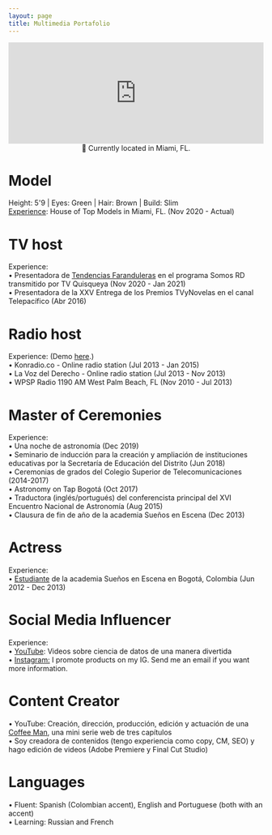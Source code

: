```yaml
---
layout: page
title: Multimedia Portafolio
---
```


<meta name="description" content="Viviana Márquez | Media and Modeling Portafolio">
<meta name="keywords" content="Viviana Márquez | Model, actress, TV host, Radio host, multimedia talent">
  <div class="video-container">
<iframe src="http://lexoyo.me/jekyll-slideshow/slides/my-pics1.html" width="100%" height="200px" style="border: none;"></iframe>
</div>
<center>📍 Currently located in Miami, FL. </center>

# Model
Height: 5'9 | Eyes: Green | Hair: Brown | Build: Slim <br>
<a href='https://www.instagram.com/p/CIgHlJFgge-/' target="_blank">Experience</a>: House of Top Models in Miami, FL. (Nov 2020 - Actual)

# TV host
Experience: <br>
• Presentadora de <a href='https://youtu.be/RR9QaBRAHvM?t=195' target='_blank'>Tendencias Faranduleras</a> en el programa Somos RD transmitido por TV Quisqueya (Nov 2020 - Jan 2021)<br>
• Presentadora de la XXV Entrega de los Premios TVyNovelas en el canal Telepacífico (Abr 2016)

# Radio host
Experience: (Demo <a href='https://www.youtube.com/watch?v=VpZX2sHz5oY' target="_blank">here</a>.)<br>
• Konradio.co - Online radio station (Jul 2013 - Jan 2015)<br>
• La Voz del Derecho - Online radio station (Jul 2013 - Nov 2013)<br>
• WPSP Radio 1190 AM West Palm Beach, FL (Nov 2010 - Jul 2013)

# Master of Ceremonies
Experience: <br>
• Una noche de astronomía (Dec 2019)<br>
• Seminario de inducción para la creación y ampliación de instituciones educativas por la Secretaría de Educación del Distrito (Jun 2018)<br>
• Ceremonias de grados del Colegio Superior de Telecomunicaciones (2014-2017)<br>
• Astronomy on Tap Bogotá (Oct 2017)<br>
• Traductora (inglés/portugués) del conferencista principal del XVI Encuentro Nacional de Astronomía (Aug 2015)<br>
• Clausura de fin de año de la academia Sueños en Escena (Dec 2013)<br>

# Actress
Experience: <br>
• <a href='https://www.youtube.com/watch?v=6jnpBJqGQoo' target='_blank'>Estudiante</a> de la academia Sueños en Escena en Bogotá, Colombia (Jun 2012 - Dec 2013)

# Social Media Influencer
Experience: <br>
• <a href='https://www.youtube.com/user/vivmarquez' target='_blank'>YouTube</a>: Videos sobre ciencia de datos de una manera divertida<br>
• <a href='https://instagram.com/vivianamarquez'>Instagram:</a> I promote products on my IG. Send me an email if you want more information. <br>

# Content Creator
• YouTube: Creación, dirección, producción, edición y actuación de una <a href='https://www.youtube.com/watch?v=ykiN11b9IZ4&list=PLJw3ZK6gs8y1tIj8sggTLCEv_goehDIIf&ab_channel=CoffeeMan' target='_blank'>Coffee Man</a>, una mini serie web de tres capítulos<br>
• Soy creadora de contenidos (tengo experiencia como copy, CM, SEO) y hago edición de videos (Adobe Premiere y Final Cut Studio)

# Languages
• Fluent: Spanish (Colombian accent), English and Portuguese (both with an accent)<br>
• Learning: Russian and French
